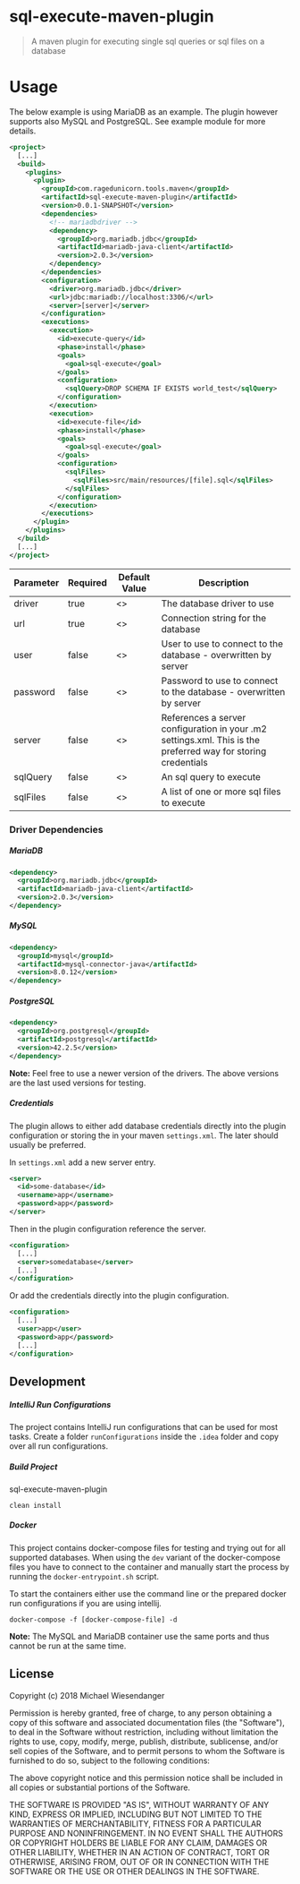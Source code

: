 # sql-execute-maven-plugin

> A maven plugin for executing single sql queries or sql files on a database

# Usage

The below example is using MariaDB as an example. The plugin however supports also MySQL and PostgreSQL. See example module for more details.

```xml
<project>
  [...]
  <build>
    <plugins>
      <plugin>
        <groupId>com.ragedunicorn.tools.maven</groupId>
        <artifactId>sql-execute-maven-plugin</artifactId>
        <version>0.0.1-SNAPSHOT</version>
        <dependencies>
          <!-- mariadbdriver -->
          <dependency>
            <groupId>org.mariadb.jdbc</groupId>
            <artifactId>mariadb-java-client</artifactId>
            <version>2.0.3</version>
          </dependency>
        </dependencies>
        <configuration>
          <driver>org.mariadb.jdbc</driver>
          <url>jdbc:mariadb://localhost:3306/</url>
          <server>[server]</server>
        </configuration>
        <executions>
          <execution>
            <id>execute-query</id>
            <phase>install</phase>
            <goals>
              <goal>sql-execute</goal>
            </goals>
            <configuration>
              <sqlQuery>DROP SCHEMA IF EXISTS world_test</sqlQuery>
            </configuration>
          </execution>
          <execution>
            <id>execute-file</id>
            <phase>install</phase>
            <goals>
              <goal>sql-execute</goal>
            </goals>
            <configuration>
              <sqlFiles>
                <sqlFiles>src/main/resources/[file].sql</sqlFiles>
              </sqlFiles>
            </configuration>
          </execution>
        </executions>
      </plugin>
    </plugins>
  </build>
  [...]
</project>
```

| Parameter | Required | Default Value | Description                                                                                                   |
|-----------|----------|---------------|---------------------------------------------------------------------------------------------------------------|
| driver    | true     | <>            | The database driver to use                                                                                    |
| url       | true     | <>            | Connection string for the database                                                                            |
| user      | false    | <>            | User to use to connect to the database - overwritten by server                                                |
| password  | false    | <>            | Password to use to connect to the database - overwritten by server                                            |
| server    | false    | <>            | References a server configuration in your .m2 settings.xml. This is the preferred way for storing credentials |
| sqlQuery  | false    | <>            | An sql query to execute                                                                                       |
| sqlFiles  | false    | <>            | A list of one or more sql files to execute                                                                    |


### Driver Dependencies

##### MariaDB

```xml
<dependency>
  <groupId>org.mariadb.jdbc</groupId>
  <artifactId>mariadb-java-client</artifactId>
  <version>2.0.3</version>
</dependency>
```

##### MySQL

```xml
<dependency>
  <groupId>mysql</groupId>
  <artifactId>mysql-connector-java</artifactId>
  <version>8.0.12</version>
</dependency>
```

##### PostgreSQL

```xml
<dependency>
  <groupId>org.postgresql</groupId>
  <artifactId>postgresql</artifactId>
  <version>42.2.5</version>
</dependency>
```

**Note:** Feel free to use a newer version of the drivers. The above versions are the last used versions for testing.

##### Credentials

The plugin allows to either add database credentials directly into the plugin configuration or storing the in your maven `settings.xml`. The later should usually be preferred.

In `settings.xml` add a new server entry.

```xml
<server>
  <id>some-database</id>
  <username>app</username>
  <password>app</password>
</server>
```

Then in the plugin configuration reference the server.

```xml
<configuration>
  [...]
  <server>somedatabase</server>
  [...]
</configuration>
```

Or add the credentials directly into the plugin configuration.

```xml
<configuration>
  [...]
  <user>app</user>
  <password>app</password>
  [...]
</configuration>
```

## Development

##### IntelliJ Run Configurations

The project contains IntelliJ run configurations that can be used for most tasks. Create a folder `runConfigurations` inside the `.idea` folder and copy over all run configurations.

##### Build Project

sql-execute-maven-plugin

```
clean install
```

##### Docker

This project contains docker-compose files for testing and trying out for all supported databases. When using the `dev` variant of the docker-compose files you have to connect to the container and manually start the process by running the `docker-entrypoint.sh` script.

To start the containers either use the command line or the prepared docker run configurations if you are using intellij.

```
docker-compose -f [docker-compose-file] -d
```

**Note:** The MySQL and MariaDB container use the same ports and thus cannot be run at the same time.

## License

Copyright (c) 2018 Michael Wiesendanger

Permission is hereby granted, free of charge, to any person obtaining
a copy of this software and associated documentation files (the
"Software"), to deal in the Software without restriction, including
without limitation the rights to use, copy, modify, merge, publish,
distribute, sublicense, and/or sell copies of the Software, and to
permit persons to whom the Software is furnished to do so, subject to
the following conditions:

The above copyright notice and this permission notice shall be
included in all copies or substantial portions of the Software.

THE SOFTWARE IS PROVIDED "AS IS", WITHOUT WARRANTY OF ANY KIND,
EXPRESS OR IMPLIED, INCLUDING BUT NOT LIMITED TO THE WARRANTIES OF
MERCHANTABILITY, FITNESS FOR A PARTICULAR PURPOSE AND
NONINFRINGEMENT. IN NO EVENT SHALL THE AUTHORS OR COPYRIGHT HOLDERS BE
LIABLE FOR ANY CLAIM, DAMAGES OR OTHER LIABILITY, WHETHER IN AN ACTION
OF CONTRACT, TORT OR OTHERWISE, ARISING FROM, OUT OF OR IN CONNECTION
WITH THE SOFTWARE OR THE USE OR OTHER DEALINGS IN THE SOFTWARE.
